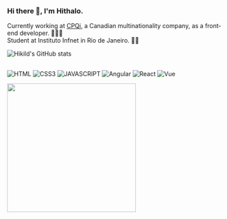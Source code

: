 ### Hi there 👋, I'm Hithalo.

Currently working at [CPQi](https://cpqi.com/), a Canadian multinationality company, as a front-end developer. 👨🏻‍💻<br/>
Student at Instituto Infnet in Rio de Janeiro. ✌🏻

![Hikild's GitHub stats](https://github-readme-stats.vercel.app/api?username=hikild&count_private=true&theme=dracula)
##
![HTML](https://img.shields.io/badge/HTML5-E34F26?style=for-the-badge&logo=html5&logoColor=white)
![CSS3](https://img.shields.io/badge/CSS3-1572B6?style=for-the-badge&logo=css3&logoColor=white)
![JAVASCRIPT](https://img.shields.io/badge/JavaScript-F7DF1E?style=for-the-badge&logo=javascript&logoColor=black)
![Angular](https://img.shields.io/badge/Angular-DD0031?style=for-the-badge&logo=angular&logoColor=white)
![React](https://img.shields.io/badge/React-20232A?style=for-the-badge&logo=react&logoColor=61DAFB)
![Vue](https://img.shields.io/badge/Vue.js-35495E?style=for-the-badge&logo=vue.js&logoColor=4FC08D)

<img src="https://pa1.narvii.com/6370/41f829516c943da0f2974e68a622501ef0c60f69_hq.gif" width="300px"/>







